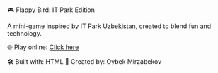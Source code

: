 🎮 Flappy Bird: IT Park Edition

A mini-game inspired by IT Park Uzbekistan, created to blend fun and technology.

🌐 Play online: [Click here](https://github.com/mvp1749/flappy-itpark)

🛠 Built with: HTML
📅 Created by: Oybek Mirzabekov
